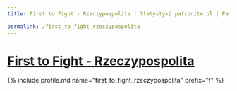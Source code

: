 ```yaml
---
title: First to Fight - Rzeczypospolita | Statystyki patronite.pl | Patromierz

permalink: /first_to_fight_rzeczypospolita
---
```


# [First to Fight - Rzeczypospolita](https://patronite.pl/first_to_fight_rzeczypospolita)

{% include profile.md name="first_to_fight_rzeczypospolita" prefix="f" %}
